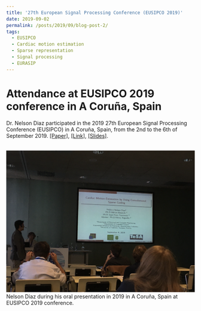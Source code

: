 ```yaml
---
title: '27th European Signal Processing Conference (EUSIPCO 2019)'
date: 2019-09-02
permalink: /posts/2019/09/blog-post-2/
tags:
  - EUSIPCO
  - Cardiac motion estimation
  - Sparse representation
  - Signal processing
  - EURASIP
---
```


Attendance at EUSIPCO 2019 conference in A Coruña, Spain
======

Dr. Nelson Diaz participated in the 2019 27th European Signal Processing Conference (EUSIPCO) in A Coruña, Spain, from the 2nd to the 6th of September 2019. [[Paper]](https://nelson10.github.io/files/Conference07.pdf), [[Link]](https://ieeexplore.ieee.org/abstract/document/8903163), [[Slides]](https://nelson10.github.io/files/slides07.pdf).

<br/><img src='/images/eusipco2019.png'>
Nelson Diaz during his oral presentation in 2019 in A Coruña, Spain at EUSIPCO 2019 conference.





